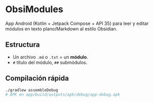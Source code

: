 # ObsiModules

App Android (Kotlin + Jetpack Compose + API 35) para leer y editar módulos en texto plano/Markdown al estilo Obsidian.

## Estructura
- Un archivo `.md` o `.txt` = un **módulo**.
- `#` título del módulo, `##` submódulos.

## Compilación rápida
```bash
./gradlew assembleDebug
# APK en app/build/outputs/apk/debug/app-debug.apk
```

